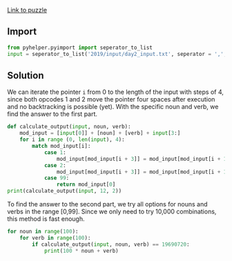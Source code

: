 [Link to puzzle](https://adventofcode.com/2019/day/2)
## Import

```python
from pyhelper.pyimport import seperator_to_list
input = seperator_to_list('2019/input/day2_input.txt', seperator = ',', cast = int)
```

## Solution
We can iterate the pointer `i` from 0 to the length of the input with steps of 4, since both opcodes 1 and 2 move the pointer four spaces after execution and no backtracking is possible (yet). With the specific noun and verb, we find the answer to the first part.

```python
def calculate_output(input, noun, verb):
    mod_input = [input[0]] + [noun] + [verb] + input[3:]
    for i in range (0, len(input), 4):
        match mod_input[i]:
            case 1:
                mod_input[mod_input[i + 3]] = mod_input[mod_input[i + 1]] + mod_input[mod_input[i + 2]]
            case 2:
                mod_input[mod_input[i + 3]] = mod_input[mod_input[i + 1]] * mod_input[mod_input[i + 2]]
            case 99:
                return mod_input[0]
print(calculate_output(input, 12, 2))
```

To find the answer to the second part, we try all options for nouns and verbs in the range [0,99]. Since we only need to try 10,000 combinations, this method is fast enough.

```python
for noun in range(100):
    for verb in range(100):
        if calculate_output(input, noun, verb) == 19690720:
            print(100 * noun + verb)
```